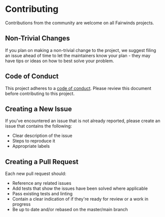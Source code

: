 # Contributing

Contributions from the community are welcome on all Fairwinds projects.

## Non-Trivial Changes

If you plan on making a non-trivial change to the project, we suggest
filing an issue ahead of time to let the maintainers know your plan -
they may have tips or ideas on how to best solve your problem.

## Code of Conduct

This project adheres to a [code of conduct](CODE_OF_CONDUCT.md). Please review this document before contributing to this project.

## Creating a New Issue

If you've encountered an issue that is not already reported, please create an issue that contains the following:

- Clear description of the issue
- Steps to reproduce it
- Appropriate labels

## Creating a Pull Request

Each new pull request should:

- Reference any related issues
- Add tests that show the issues have been solved where applicable
- Pass existing tests and linting
- Contain a clear indication of if they're ready for review or a work in progress
- Be up to date and/or rebased on the master/main branch
